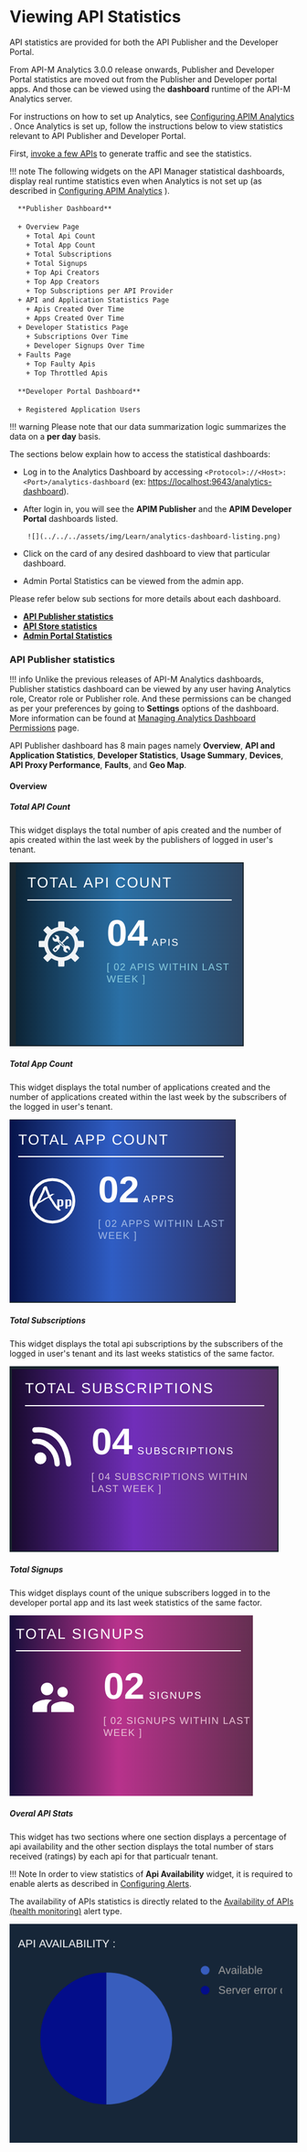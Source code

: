# Viewing API Statistics

API statistics are provided for both the API Publisher and the Developer Portal. 

From API-M Analytics 3.0.0 release onwards, Publisher and Developer Portal statistics are moved out from the Publisher and Developer portal apps.
And those can be viewed using the **dashboard** runtime of the API-M Analytics server.

For instructions on how to set up Analytics, see [Configuring APIM Analytics](../configuring-apim-analytics.md) . 
Once Analytics is set up, follow the instructions below to view statistics relevant to API Publisher and Developer Portal.

First, [invoke a few APIs](../../../ConsumeAPI/InvokeApis/InvokeApisUsingTools/invoke-an-api-using-the-integrated-api-console/) to generate traffic and see the statistics.

!!! note
      The following widgets on the API Manager statistical dashboards, display real runtime statistics even when Analytics is not set up (as described in [Configuring APIM Analytics](_Configuring_APIM_Analytics_) ).
      
      **Publisher Dashboard**
      
      + Overview Page
        + Total Api Count
        + Total App Count
        + Total Subscriptions
        + Total Signups
        + Top Api Creators
        + Top App Creators
        + Top Subscriptions per API Provider
      + API and Application Statistics Page
        + Apis Created Over Time
        + Apps Created Over Time
      + Developer Statistics Page
        + Subscriptions Over Time
        + Developer Signups Over Time
      + Faults Page
        + Top Faulty Apis
        + Top Throttled Apis
      
      **Developer Portal Dashboard**
      
      + Registered Application Users


!!! warning
      Please note that our data summarization logic summarizes the data on a **per day** basis.


The sections below explain how to access the statistical dashboards:

+ Log in to the Analytics Dashboard by accessing `<Protocol>://<Host>:<Port>/analytics-dashboard` (ex: [https://localhost:9643/analytics-dashboard](https://localhost:9643/analytics-dashboard)). 
+ After login in, you will see the **APIM Publisher** and the **APIM Developer Portal** dashboards listed.
  
       ![](../../../assets/img/Learn/analytics-dashboard-listing.png)

+ Click on the card of any desired dashboard to view that particular dashboard.
+ Admin Portal Statistics can be viewed from the admin app.
    
Please refer below sub sections for more details about each dashboard.
    
-   [**API Publisher statistics**](#api-publisher-statistics)
-   [**API Store statistics**](#api-store-statistics)
-   [**Admin Portal Statistics**](#admin-portal-statistics)

### API Publisher statistics

!!! info
      Unlike the previous releases of API-M Analytics dashboards, Publisher statistics dashboard can be viewed by any user having Analytics role, Creator role or Publisher role.
      And these permissions can be changed as per your preferences by going to **Settings** options of the dashboard. More information can be found at [Managing Analytics Dashboard Permissions]() page.
      
 API Publisher dashboard has 8 main pages namely **Overview**, **API and Application Statistics**, **Developer Statistics**, **Usage Summary**, **Devices**, **API Proxy Performance**, **Faults**, and **Geo Map**.
 
#### Overview 
##### Total API Count
This widget displays the total number of apis created and the number of apis created within the last week by the publishers of logged in user's tenant.

  ![](../../../assets/img/Learn/publisher-overview-total-api-count.png)

##### Total App Count
This widget displays the total number of applications created and the number of applications created within the last week by the subscribers of the logged in user's tenant.

 ![](../../../assets/img/Learn/publisher-overview-total-app-count.png)

##### Total Subscriptions
This widget displays the total api subscriptions by the subscribers of the logged in user's tenant and its last weeks statistics of the same factor.

 ![](../../../assets/img/Learn/publisher-overview-total-subscriptions.png)
 
##### Total Signups
This widget displays count of the unique subscribers logged in to the developer portal app and its last week statistics of the same factor.

 ![](../../../assets/img/Learn/publisher-overview-total-signups.png)

##### Overal API Stats

This widget has two sections where one section displays a percentage of api availability and the other section displays the total number of stars received (ratings) by each api for that particualr tenant.

!!! Note
      In order to view statistics of **Api Availability** widget, it is required to enable alerts as described in [Configuring Alerts](../../ManagingAlertsWithRealTimeAnalytics/configuring-alerts).
      
  The availability of APIs statistics is directly related to the [Availability of APIs (health monitoring)](../../ManagingAlertsWithRealTimeAnalytics/alert-types/#availability-of-apis-api-health-monitoring) alert type. 
  
  ![](../../../assets/img/Learn/publisher-overview-overall-api-stats.png)
  
